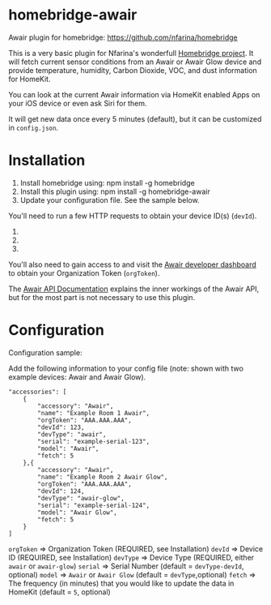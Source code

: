 # homebridge-awair
Awair plugin for homebridge: https://github.com/nfarina/homebridge

This is a very basic plugin for Nfarina's wonderfull [Homebridge project](https://github.com/nfarina/homebridge). It will fetch current sensor conditions from an Awair or Awair Glow device and provide temperature, humidity, Carbon Dioxide, VOC, and dust information for HomeKit.

You can look at the current Awair information via HomeKit enabled Apps on your iOS device or even ask Siri for them.

It will get new data once every 5 minutes (default), but it can be customized in `config.json`.

# Installation

1. Install homebridge using: npm install -g homebridge
2. Install this plugin using: npm install -g homebridge-awair
3. Update your configuration file. See the sample below.

You'll need to run a few HTTP requests to obtain your device ID(s) (`devId`).

1. 
2. 
3. 

You'll also need to gain access to and visit the [Awair developer dashboard](http://dashboard.awair.is/dashboard/devcon) to obtain your Organization Token (`orgToken`).

The [Awair API Documentation](http://docs.enterprise.awair.is/) explains the inner workings of the Awair API, but for the most part is not necessary to use this plugin.

# Configuration

Configuration sample:

Add the following information to your config file (note: shown with two example devices: Awair and Awair Glow).

```
"accessories": [
	{
		"accessory": "Awair",
		"name": "Example Room 1 Awair",
		"orgToken": "AAA.AAA.AAA",
		"devId": 123,
		"devType": "awair",
		"serial": "example-serial-123",
		"model": "Awair",
		"fetch": 5
	},{
		"accessory": "Awair",
		"name": "Example Room 2 Awair Glow",
		"orgToken": "AAA.AAA.AAA",
		"devId": 124,
		"devType": "awair-glow",
		"serial": "example-serial-124",
		"model": "Awair Glow",
		"fetch": 5
	}
]
```

`orgToken`	=> Organization Token (REQUIRED, see Installation)
`devId` 	=> Device ID (REQUIRED, see Installation)
`devType`	=> Device Type (REQUIRED, either `awair` or `awair-glow`)
`serial`	=> Serial Number (default = `devType-devId`, optional)
`model`		=> `Awair` or `Awair Glow` (default = `devType`,optional)
`fetch`		=> The frequency (in minutes) that you would like to update the data in HomeKit (default = `5`, optional)